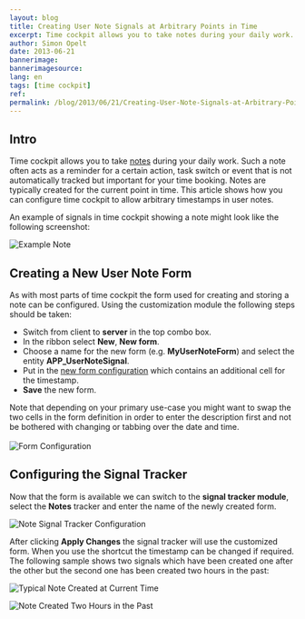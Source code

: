 ```yaml
---
layout: blog
title: Creating User Note Signals at Arbitrary Points in Time
excerpt: Time cockpit allows you to take notes during your daily work. Such a note often acts as a reminder for a certain action, task switch or event that is not automatically tracked but important for your time booking. Notes are typically created for the current point in time. This article shows how you can configure time cockpit to allow arbitrary timestamps in user notes.
author: Simon Opelt
date: 2013-06-21
bannerimage: 
bannerimagesource: 
lang: en
tags: [time cockpit]
ref: 
permalink: /blog/2013/06/21/Creating-User-Note-Signals-at-Arbitrary-Points-in-Time
---
```


<h2>Intro
		</h2><p>Time cockpit allows you to take <a href="http://help.timecockpit.com/?topic=html/b1112ccc-77a0-45a5-9119-cd25db0c4f03.htm" target="_blank">notes</a> during your daily work. Such a note often acts as a reminder for a certain action, task switch or event that is not automatically tracked but important for your time booking. Notes are typically created for the current point in time. This article shows how you can configure time cockpit to allow arbitrary timestamps in user notes.
		</p><p>An example of signals in time cockpit showing a note might look like the following screenshot:
		</p><p>
  <img src="{{site.baseurl}}/content/images/blog/2013/06/UserNoteExample.png" title="Example Note" />
</p><h2>Creating a New User Note Form
		</h2><p>As with most parts of time cockpit the form used for creating and storing a note can be configured. Using the customization module the following steps should be taken:
		</p><ul>
  <li>Switch from client to <strong>server</strong> in the top combo box.
			</li>
  <li>In the ribbon select <strong>New</strong>, <strong>New form</strong>.
			</li>
  <li>Choose a name for the new form (e.g. <strong>MyUserNoteForm</strong>) and select the entity <strong>APP_UserNoteSignal</strong>.
			</li>
  <li>Put in the <a href="{{site.baseurl}}/content/images/blog/2013/06/MyUserNoteForm.txt" rel="nofollow">new form configuration</a> which contains an additional cell for the timestamp.
			</li>
  <li>
    <strong>Save</strong> the new form.
			</li>
</ul><div>Note that depending on your primary use-case you might want to swap the two cells in the form definition in order to enter the description first and not be bothered with changing or tabbing over the date and time.
		</div><div>
  <br />
</div><div>
  <img src="{{site.baseurl}}/content/images/blog/2013/06/UserNoteFormConfig.png" title="Form Configuration" />
</div><h2>Configuring the Signal Tracker
		</h2><p>Now that the form is available we can switch to the <strong>signal tracker module</strong>, select the <strong>Notes</strong> tracker and enter the name of the newly created form.
		</p><p>
  <img src="{{site.baseurl}}/content/images/blog/2013/06/UserNoteTrackerConfig.png" title="Note Signal Tracker Configuration" />
</p><p>After clicking <strong>Apply Changes</strong> the signal tracker will use the customized form. When you use the shortcut the timestamp can be changed if required. The following sample shows two signals which have been created one after the other but the second one has been created two hours in the past:
		</p><p>
  <img src="{{site.baseurl}}/content/images/blog/2013/06/UserNoteSignal1.png" title="Typical Note Created at Current Time" />
</p><p>
  <img src="{{site.baseurl}}/content/images/blog/2013/06/UserNoteSignal2.png" title="Note Created Two Hours in the Past" />
</p>